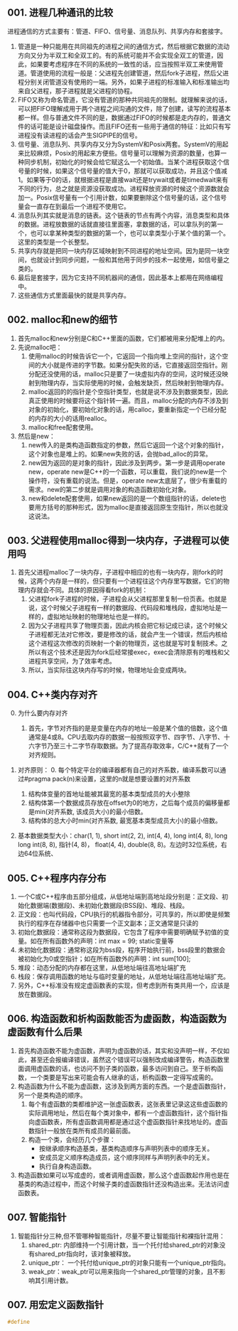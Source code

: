 ## **001. 进程几种通讯的比较**

进程通信的方式主要有：管道、FIFO、信号量、消息队列、共享内存和套接字。

1. 管道是一种只能用在共同祖先的进程之间的通信方式，然后根据它数据的流动方向又分为半双工和全双工的。有的系统可能并不会实现全双工的管道，因此，如果要考虑程序在不同的系统的一致性的话，应当按照半双工来使用管道。管道使用的流程一般是：父进程先创建管道，然后fork子进程，然后父进程分别关闭管道没有使用的一端。另外，如果子进程的标准输入和标准输出均来自父进程，那子进程就是父进程的协程。
2. FIFO又称为命名管道，它没有管道的那种共同祖先的限制。就理解来说的话，可以把FIFO理解成用于两个进程之间沟通的文件，除了创建，读写的流程基本都一样。但与普通文件不同的是，数据通过FIFO的时候都是走内存的，普通文件的话可能是设计磁盘操作。而且FIFO还有一些用于通信的特征：比如只有写进程没有读进程的话会产生SIGPIPE的信号。
3. 信号量、消息队列、共享内存又分为SystemV和Posix两套。SystemV的用起来比较麻烦，Posix的用起来方便些。信号量可以理解为资源的数量，也算一种同步机制，初始化的时候会给它赋这么一个初始值。当某个进程获取这个信号量的时候，如果这个信号量的值大于0，那就可以获取成功，并且这个值减1。如果等于0的话，就根据进程是直接wait还是trywait或者是timedwait来有不同的行为，总之就是资源没获取成功。进程释放资源的时候这个资源数就会加一。Posix信号量有一个引用计数，如果要删除这个信号量的话，这个信号量会一直存在到最后一个进程不使用它。
4. 消息队列其实就是消息的链表。这个链表的节点有两个内容，消息类型和具体的数据。进程放数据的话就直接往里面塞，拿数据的话，可以拿队列的第一个，也可以拿某种类型的数据的第一个，也可以拿类型小于某个值的第一个。这里的类型是一个长整型。
5. 共享内存就是把同一块内存区域映射到不同进程的地址空间。因为是同一块空间，也就设计到同步问题，一般和其他用于同步的技术一起使用，如信号量之类的。
6. 最后是套接字，因为它支持不同机器间的通信，因此基本上都用在网络编程中。
7. 这些通信方式里面最快的就是共享内存。

## **002. malloc和new的细节**

1. 首先malloc和new分别是C和C++里面的函数，它们都被用来分配堆上的内。
2. 先说malloc吧：
    1. 使用malloc的时候告诉它一个，它返回一个指向堆上空间的指针，这个空间的大小就是传进的字节数。如果分配失败的话，它直接返回空指针。刚分配还没使用的话，malloc只是要了一块虚拟内存的空间，这时候还没映射到物理内存，当实际使用的时候，会触发缺页，然后映射到物理内存。
    2. malloc返回的的指针是个空指针类型，也就是说不涉及到数据类型，因此真正使用的时候要将这个指针转一遍。而且，malloc分配的内存不涉及到对象的初始化，要初始化对象的话，用calloc，要重新指定一个已经分配的内存的大小的话用realloc。
    3. malloc和free配套使用。
3. 然后是new：
    1. new传入的是类构造函数指定的参数，然后它返回一个这个对象的指针，这个对象也是堆上的。如果new失败的话，会抛bad_alloc的异常。
    2. new因为返回的是对象的指针，因此涉及到两步。第一步是调用operate new，operate new是C++的一个函数，可以重载，我们说的new是一个操作符，没有重载的说法。但是，operate new太底层了，很少有重载的需求。new的第二步就是调用对象的构造函数初始化对象。
    3. new和delete配套使用，如果new返回的是一个数组指针的话，delete也要用方括号的那种形式，因为malloc是直接返回原生空指针，所以也就没这说法。

## **003. 父进程使用malloc得到一块内存，子进程可以使用吗**

1. 首先父进程malloc了一块内存，子进程中相应的也有一块内存，刚fork的时候，这两个内存是一样的，但只要有一个进程往这个内存里写数据，它们的物理内存就会不同。具体的原因得看fork的机制：
    1. 父进程fork子进程的时候，子进程会从父进程那里复制一份页表。也就是说，这个时候父子进程有一样的数据段、代码段和堆栈段，虚拟地址是一样的，虚拟地址映射的物理地址也是一样的。
    2. 因为父子进程共享了物理页面，因此内核会把它标记成已读，这个时候父子进程都无法对它修改，要是修改的话，就会产生一个错误，然后内核给这个进程这次修改的页映射一个新的物理页，这也就是写时复制技术。之所以有这个技术还是因为fork后经常接exec，exec会清除原有的堆栈和父进程共享空间，为了效率考虑。
    3. 所以，当实际往这块内存写的时候，物理地址会变成两块。


## **004. C++类内存对齐**

0. 为什么要内存对齐
    1. 首先，字节对齐指的是是变量在内存的地址一般是某个值的倍数，这个值通常是4或8。CPU去取内存的数据一般按照双字节、四字节、八字节、十六字节乃至三十二字节存取数据。为了提高存取效率，C/C++就有了一个对齐规则。

1. 对齐原则：
    0. 每个特定平台的编译器都有自己的对齐系数，编译系数可以通过#pragma pack(n)来设置，这里的n就是想要设置的对齐系数
    1. 结构体变量的首地址能被其最宽的基本类型成员的大小整除
    2. 结构体第一个数据成员存放在offset为0的地方，之后每个成员的偏移量都是min(对齐系数, 该成员大小)的最小倍数。
    3. 结构体的总大小时min(对齐系数, 最宽基本类型成员大小)的最小倍数。

2. 基本数据类型大小：char(1, 1), short int(2, 2), int(4, 4), long int(4, 8), long long int(8, 8), 指针(4, 8)， float(4, 4), double(8, 8)。左边时32位系统，右边64位系统、


## **005. C++程序内存分布**

1. 一个C或C++程序由五部分组成，从低地址端到高地址段分别是：正文段、初始化数据端(数据段)、未初始化数据段(BSS段)、堆段、栈段。
  1. 正文段：也叫代码段，CPU执行的机器指令部分，可共享的，所以即使是频繁执行的程序在存储器中也只需要一个正文副本；正文通常是只读的
  2. 初始化数据段：通常称这段为数据段，它包含了程序中需要明确赋予初值的变量。如在所有函数外的声明：int max = 99; static变量等
  3. 未初始化数据段：通常称这段为bss段，程序开始执行前，bss段里的数据会被初始化为0或空指针；如在所有函数外的声明：int sum[100];
  4. 堆段：动态分配的内存都在这里，从低地址端往高地址端扩充
  5. 栈段：保存调用函数的地址与临时变量的地址，从低地址端往高地址端扩充。
2. 另外，C++标准没有规定虚函数表的实现，但考虑到所有类共用一个，应该是放在数据段。


## **006. 构造函数和析构函数能否为虚函数，构造函数为虚函数有什么后果**

1. 首先构造函数不能为虚函数，声明为虚函数的话，其实和没声明一样，不仅如此，甚至还会报编译错误，虽然这个错误可以强制改成编译警告，构造函数里面调用虚函数的话，也访问不到子类的函数，最多访问到自己。至于析构函数，一个类要是写出来可能会有人继承的话，析构函数一定得写成需的。
2. 构造函数为什么不能为虚函数，这涉及到两方面的东西。一个是虚函数指针，另一个是类构造的顺序。
    1. 每个有虚函数的类都维护这一张虚函数表，这张表里记录这这些虚函数的实际调用地址，然后在每个类对象中，都有一个虚函数指针，这个指针指向虚函数表，所有虚函数调用都是通过这个虚函数指针来找地址的。虚函数指针一般放在类所有成员的最前面。
    2. 构造一个类，会经历几个步骤：
        - 按继承顺序构造基类，基类构造顺序与声明列表中的顺序无关。
        - 安成员定义顺序构造成员，这个顺序同样与声明列表中的无关。
        - 执行自身构造函数。
3. 构造函数如果可以写成虚的，或者调用虚函数，那么这个虚函数起作用也是在基类的构造过程中，而这个时候子类的虚函数指针还没构造出来。无法访问虚函数表。


## **007. 智能指针**

1. 智能指针分三种,但不管哪种智能指针，尽量不要让智能指针和裸指针混用：
    1. shared_ptr: 内部维持一个引用计数，当一个托付给shared_ptr的对象没有shared_ptr指向时，该对象被释放。
    2. unique_ptr： 一个托付给unique_ptr的对象只能有一个unique_ptr指向。
    3. weak_ptr：weak_ptr可以用来指向一个shared_ptr管理的对象，且不影响其引用计数。

## **007. 用宏定义函数指针**

```C
#define 
```
















